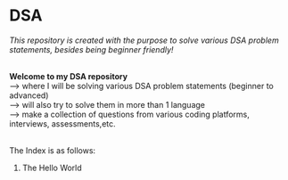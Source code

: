 # DSA
<i>This repository is created with the purpose to solve various DSA problem statements, besides being beginner friendly!</i>

<br><b>Welcome to my DSA repository</b><br>
--> where I will be solving various DSA problem statements (beginner to advanced)<br>
--> will also try to solve them in more than 1 language<br>
--> make a collection of questions from various coding platforms, interviews, assessments,etc.<br> 

<br>The Index is as follows:
1. The Hello World
